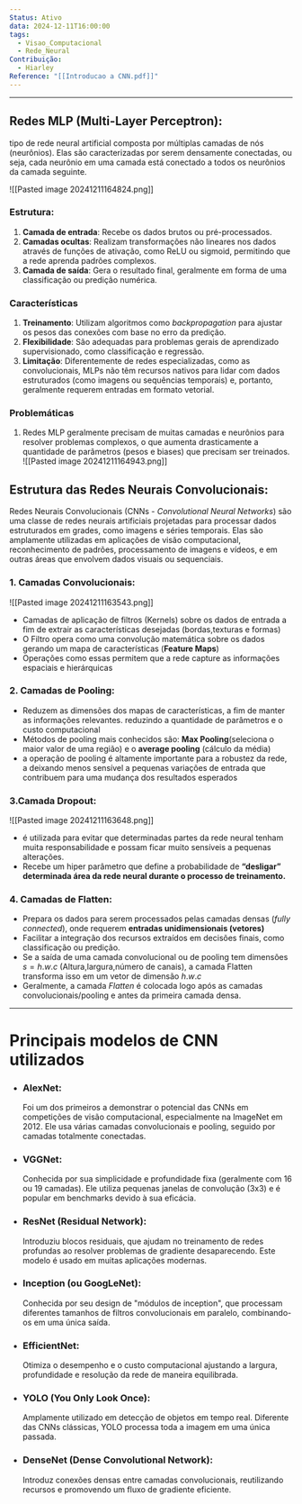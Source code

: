 ```yaml
---
Status: Ativo
data: 2024-12-11T16:00:00
tags:
  - Visao_Computacional
  - Rede_Neural
Contribuição:
  - Hiarley
Reference: "[[Introducao a CNN.pdf]]"
---
```

---

## Redes MLP (Multi-Layer Perceptron):
tipo de rede neural artificial composta por múltiplas camadas de nós (neurônios). Elas são caracterizadas por serem densamente conectadas, ou seja, cada neurônio em uma camada está conectado a todos os neurônios da camada seguinte.

![[Pasted image 20241211164824.png]]
### Estrutura:
1. **Camada de entrada**: Recebe os dados brutos ou pré-processados.
2. **Camadas ocultas**: Realizam transformações não lineares nos dados através de funções de ativação, como ReLU ou sigmoid, permitindo que a rede aprenda padrões complexos.
3. **Camada de saída**: Gera o resultado final, geralmente em forma de uma classificação ou predição numérica.

### Características
1. **Treinamento**: Utilizam algoritmos como _backpropagation_ para ajustar os pesos das conexões com base no erro da predição.
2. **Flexibilidade**: São adequadas para problemas gerais de aprendizado supervisionado, como classificação e regressão.
3. **Limitação**: Diferentemente de redes especializadas, como as convolucionais, MLPs não têm recursos nativos para lidar com dados estruturados (como imagens ou sequências temporais) e, portanto, geralmente requerem entradas em formato vetorial.
### Problemáticas 
1. Redes MLP geralmente precisam de muitas camadas e neurônios para resolver problemas complexos, o que aumenta drasticamente a quantidade de parâmetros (pesos e biases) que precisam ser treinados.
![[Pasted image 20241211164943.png]]


## Estrutura das Redes Neurais Convolucionais:
Redes Neurais Convolucionais (CNNs - _Convolutional Neural Networks_) são uma classe de redes neurais artificiais projetadas para processar dados estruturados em grades, como imagens e séries temporais. Elas são amplamente utilizadas em aplicações de visão computacional, reconhecimento de padrões, processamento de imagens e vídeos, e em outras áreas que envolvem dados visuais ou sequenciais.

### 1. **Camadas Convolucionais:**

![[Pasted image 20241211163543.png]]

- Camadas de aplicação de filtros (Kernels) sobre os dados de entrada a fim de extrair as características desejadas (bordas,texturas e formas)
- O Filtro opera como uma convolução matemática sobre os dados gerando um mapa de características (**Feature Maps**)
- Operações como essas permitem que a rede capture as informações espaciais e hierárquicas

### 2. **Camadas de Pooling:**
-  Reduzem as dimensões dos mapas de características, a fim de manter as informações relevantes. reduzindo a quantidade de parâmetros e o custo computacional
-  Métodos de pooling mais conhecidos são: **Max Pooling**(seleciona o maior valor de uma região) e o **average pooling** (cálculo da média)
- a operação de pooling é altamente importante para a robustez da rede, a deixando menos sensível a pequenas variações de entrada que contribuem para uma mudança dos resultados esperados

### 3.**Camada Dropout:**
![[Pasted image 20241211163648.png]]
 - é utilizada para evitar que determinadas partes da rede neural tenham muita responsabilidade e possam ficar muito sensíveis a pequenas alterações.
 - Recebe um hiper parâmetro que define a probabilidade de **“desligar” determinada área da rede neural durante o processo de treinamento.**
### 4. **Camadas de Flatten:**
- Prepara os dados para serem processados pelas camadas densas (*fully connected*), onde requerem **entradas unidimensionais (vetores)**
- Facilitar a integração dos recursos extraídos em decisões finais, como classificação ou predição.
- Se a saída de uma camada convolucional ou de pooling tem dimensões $s =  h . w . c$ (Altura,largura,número de canais), a camada Flatten transforma isso em um vetor de dimensão $h . w. c$
- Geralmente, a camada _Flatten_ é colocada logo após as camadas convolucionais/pooling e antes da primeira camada densa.


---
# Principais modelos de CNN utilizados
- ### **AlexNet**:
	Foi um dos primeiros a demonstrar o potencial das CNNs em competições de visão computacional, especialmente na ImageNet em 2012. Ele usa várias camadas convolucionais e pooling, seguido por camadas totalmente conectadas.
- ### **VGGNet**: 
	Conhecida por sua simplicidade e profundidade fixa (geralmente com 16 ou 19 camadas). Ele utiliza pequenas janelas de convolução (3x3) e é popular em benchmarks devido à sua eficácia.
- ### **ResNet (Residual Network)**: 
	Introduziu blocos residuais, que ajudam no treinamento de redes profundas ao resolver problemas de gradiente desaparecendo. Este modelo é usado em muitas aplicações modernas.
- ### **Inception (ou GoogLeNet)**: 
	Conhecida por seu design de "módulos de inception", que processam diferentes tamanhos de filtros convolucionais em paralelo, combinando-os em uma única saída.
- ### **EfficientNet**: 
	Otimiza o desempenho e o custo computacional ajustando a largura, profundidade e resolução da rede de maneira equilibrada.
- ### **YOLO (You Only Look Once)**: 
	Amplamente utilizado em detecção de objetos em tempo real. Diferente das CNNs clássicas, YOLO processa toda a imagem em uma única passada.  
- ### **DenseNet (Dense Convolutional Network)**:
	Introduz conexões densas entre camadas convolucionais, reutilizando recursos e promovendo um fluxo de gradiente eficiente.



